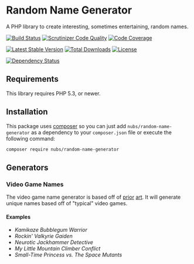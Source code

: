 # Random Name Generator
A PHP library to create interesting, sometimes entertaining, random names.

[![Build Status](http://img.shields.io/travis/nubs/random-name-generator.svg?style=flat)](https://travis-ci.org/nubs/random-name-generator)
[![Scrutinizer Code Quality](http://img.shields.io/scrutinizer/g/nubs/random-name-generator.svg?style=flat)](https://scrutinizer-ci.com/g/nubs/random-name-generator/)
[![Code Coverage](http://img.shields.io/scrutinizer/coverage/g/nubs/random-name-generator.svg?style=flat)](https://scrutinizer-ci.com/g/nubs/random-name-generator/)

[![Latest Stable Version](http://img.shields.io/packagist/v/nubs/random-name-generator.svg?style=flat)](https://packagist.org/packages/nubs/random-name-generator)
[![Total Downloads](http://img.shields.io/packagist/dt/nubs/random-name-generator.svg?style=flat)](https://packagist.org/packages/nubs/random-name-generator)
[![License](http://img.shields.io/packagist/l/nubs/random-name-generator.svg?style=flat)](https://packagist.org/packages/nubs/random-name-generator)

[![Dependency Status](https://www.versioneye.com/user/projects/537d561814c15855aa000019/badge.svg?style=flat)](https://www.versioneye.com/user/projects/537d561814c15855aa000019)

## Requirements
This library requires PHP 5.3, or newer.

## Installation
This package uses [composer](https://getcomposer.org) so you can just add
`nubs/random-name-generator` as a dependency to your `composer.json` file or
execute the following command:

```bash
composer require nubs/random-name-generator
```

## Generators

### Video Game Names
The video game name generator is based off of [prior](http://videogamena.me/) [art](https://github.com/nullpuppy/vgng).  It will generate unique names based off of "typical" video games.

#### Examples
* *Kamikaze Bubblegum Warrior*
* *Rockin' Valkyrie Gaiden*
* *Neurotic Jackhammer Detective*
* *My Little Mountain Climber Conflict*
* *Small-Time Princess vs. The Space Mutants*
